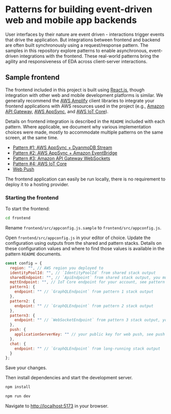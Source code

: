 # Patterns for building event-driven web and mobile app backends

User interfaces by their nature are event driven - interactions trigger events that drive the application. But integrations between frontend and backend are often built synchronously using a request/response pattern. The samples in this repository explore patterns to enable asynchronous, event-driven integrations with the frontend. These real-world patterns bring the agility and responsiveness of EDA across client-server interactions.

## Sample frontend

The frontend included in this project is built using [React.js](https://react.dev), though integration with other web and mobile development platforms is similar. We generally recommend the [AWS Amplify](https://docs.amplify.aws/javascript/start/getting-started/) client libraries to integrate your frontend applications with AWS resources used in the project (e.g., [Amazon API Gateway](https://aws.amazon.com/api-gateway/), [AWS AppSync](https://aws.amazon.com/appsync/), and [AWS IoT Core](https://aws.amazon.com/iot-core/)).

Details on frontend integration is described in the `README` included with each pattern. Where applicable, we document why various implementation choices were made, mostly to accommodate multiple patterns on the same screen, at the same time.

- [Pattern #1: AWS AppSync + DyanmoDB Stream](../patterns/1-appsync/README.md)
- [Pattern #2: AWS AppSync + Amazon EventBridge](../patterns/2-eb-to-appsync/README.md)
- [Pattern #3: Amazon API Gateway WebSockets](../patterns/3-apigw-websocket/README.md)
- [Pattern #4: AWS IoT Core](../patterns/4-iot-core/README.md)
- [Web Push](../patterns/push/README.md)

The frontend application can easily be run locally, there is no requirement to deploy it to a hosting provider.

### Starting the frontend

To start the frontend:

``` bash
cd frontend
```

Rename `frontend/src/appconfig.js.sample` to `frontend/src/appconfig.js`.

Open `frontend/src/appconfig.js` in your editor of choice. Update the configuration using outputs from the shared and pattern stacks. Details on these configuration values and where to find those values is available in the pattern `README` documents.

``` js
const config = {
  region: "", // AWS region you deployed to
  identityPoolId: "", // `IdentityPoolId` from shared stack output
  sharedEndpoint: "", // `ApiEndpoint` from shared stack output, you must include `/Prod` at end
  mqttEndpoint: "", // IoT Core endpoint for your account, see pattern 4 README
  pattern1: {
    endpoint: "" // `GraphQLEndpoint` from pattern 1 stack output
  },
  pattern2: {
    endpoint: "" // `GraphQLEndpoint` from pattern 2 stack output
  },
  pattern3: {
    endpoint: "" // `WebSocketEndpoint` from pattern 3 stack output, you must include `wss://` at start and `/prod` at end
  },
  push: {
    applicationServerKey: "" // your public key for web push, see push pattern README for details
  },
  chat: {
    endpoint: "" // `GraphQLEndpoint` from long-running stack output
  }
};
```

Save your changes.

Then install dependencies and start the development server.

``` bash
npm install

npm run dev
```

Navigate to [http://localhost:5173](http://localhost:5173) in your browser.